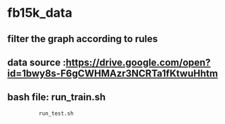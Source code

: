 # fb15k_data
## filter the graph according to rules
## data source :https://drive.google.com/open?id=1bwy8s-F6gCWHMAzr3NCRTa1fKtwuHhtm
## bash file: run_train.sh  
              run_test.sh
              
              
